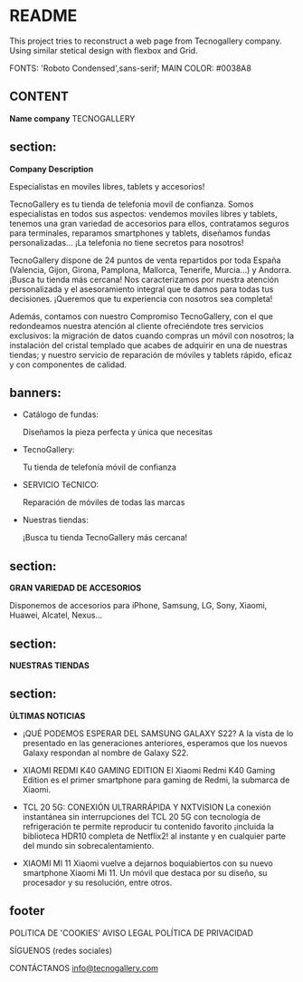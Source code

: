 # README

This project tries to reconstruct a web page from Tecnogallery company. Using similar stetical design with flexbox and Grid.

FONTS: 'Roboto Condensed',sans-serif;
MAIN COLOR: #0038A8

## CONTENT

**Name company** TECNOGALLERY

## section:

**Company Description**

Especialistas en moviles libres, tablets y accesorios!

TecnoGallery es tu tienda de telefonia movil de confianza. Somos especialistas en todos sus aspectos: vendemos moviles libres y tablets, tenemos una gran variedad de accesorios para ellos, contratamos seguros para terminales, reparamos smartphones y tablets, diseñamos fundas personalizadas... ¡La telefonia no tiene secretos para nosotros!

TecnoGallery dispone de 24 puntos de venta repartidos por toda España (Valencia, Gijon, Girona, Pamplona, Mallorca, Tenerife, Murcia...) y Andorra. ¡Busca tu tienda más cercana! Nos caracterizamos por nuestra atención personalizada y el asesoramiento integral que te damos para todas tus decisiones. ¡Queremos que tu experiencia con nosotros sea completa!

Además, contamos con nuestro Compromiso TecnoGallery, con el que redondeamos nuestra atención al cliente ofreciéndote tres servicios exclusivos: la migración de datos cuando compras un móvil con nosotros; la instalación del cristal templado que acabes de adquirir en una de nuestras tiendas; y nuestro servicio de reparación de móviles y tablets rápido, eficaz y con componentes de calidad.

## banners:

- Catálogo de fundas:

  Diseñamos la pieza perfecta y única que necesitas

- TecnoGallery:

  Tu tienda de telefonía móvil de confianza

- SERVICIO TéCNICO:

  Reparación de móviles de todas las marcas

- Nuestras tiendas:

  ¡Busca tu tienda TecnoGallery más cercana!

## section:

**GRAN VARIEDAD DE ACCESORIOS**

Disponemos de accesorios para iPhone, Samsung, LG, Sony, Xiaomi, Huawei, Alcatel, Nexus...

## section:

**NUESTRAS TIENDAS**

## section:

**ÚLTIMAS NOTICIAS**

- ¡QUÉ PODEMOS ESPERAR DEL SAMSUNG GALAXY S22?
  A la vista de lo presentado en las generaciones anteriores, esperamos que los nuevos Galaxy respondan al nombre de Galaxy S22.

- XIAOMI REDMI K40 GAMING EDITION
  El Xiaomi Redmi K40 Gaming Edition es el primer smartphone para gaming de Redmi, la submarca de Xiaomi.

- TCL 20 5G: CONEXIÓN ULTRARRÁPIDA Y NXTVISION
  La conexión instantánea sin interrupciones del TCL 20 5G con tecnología de refrigeración te permite reproducir tu contenido favorito ¡incluida la biblioteca HDR10 completa de Netflix2! al instante y en cualquier parte del mundo sin sobrecalentamiento.

- XIAOMI MI 11
  Xiaomi vuelve a dejarnos boquiabiertos con su nuevo smartphone Xiaomi Mi 11. Un móvil que destaca por su diseño, su procesador y su resolución, entre otros.

## footer

POLíTICA DE 'COOKIES'
AVISO LEGAL
POLÍTICA DE PRIVACIDAD

SÍGUENOS
(redes sociales)

CONTÁCTANOS
info@tecnogallery.com
